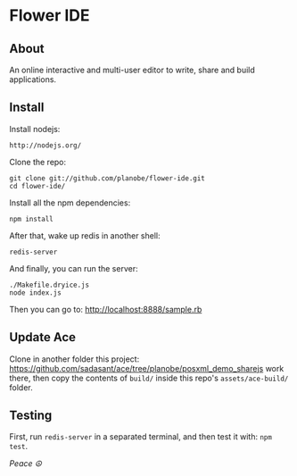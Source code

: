 # Flower IDE

## About

An online interactive and multi-user editor to write, share and build applications.

## Install

Install nodejs:

    http://nodejs.org/

Clone the repo:

    git clone git://github.com/planobe/flower-ide.git
    cd flower-ide/

Install all the npm dependencies:

    npm install

After that, wake up redis in another shell:

    redis-server

And finally, you can run the server:

    ./Makefile.dryice.js
	node index.js

Then you can go to: <http://localhost:8888/sample.rb>

## Update Ace

Clone in another folder this project:
<https://github.com/sadasant/ace/tree/planobe/posxml_demo_sharejs>
work there, then copy the contents of `build/` inside this repo's
`assets/ace-build/` folder.

## Testing

First, run `redis-server` in a separated terminal, and then test it
with: `npm test`.

_Peace ☮_
